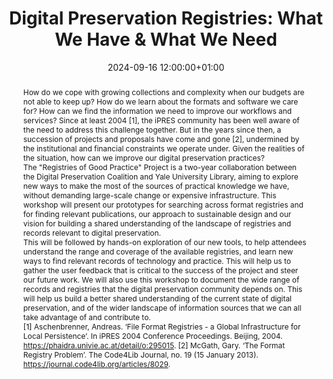---
abstract: 'How do we cope with growing collections and complexity when our budgets
  are not able to keep up? How do we learn about the formats and software we care
  for? How can we find the information we need to improve our workflows and services?
  Since at least 2004 [1], the iPRES community has been well aware of the need to
  address this challenge together. But in the years since then, a succession of projects
  and proposals have come and gone [2], undermined by the institutional and financial
  constraints we operate under. Given the realities of the situation, how can we improve
  our digital preservation practices?


  The "Registries of Good Practice" Project is a two-year collaboration between the
  Digital Preservation Coalition and Yale University Library, aiming to explore new
  ways to make the most of the sources of practical knowledge we have, without demanding
  large-scale change or expensive infrastructure. This workshop will present our prototypes
  for searching across format registries and for finding relevant publications, our
  approach to sustainable design and our vision for building a shared understanding
  of the landscape of registries and records relevant to digital preservation.


  This will be followed by hands-on exploration of our new tools, to help attendees
  understand the range and coverage of the available registries, and learn new ways
  to find relevant records of technology and practice. This will help us to gather
  the user feedback that is critical to the success of the project and steer our future
  work. We will also use this workshop to document the wide range of records and registries
  that the digital preservation community depends on. This will help us build a better
  shared understanding of the current state of digital preservation, and of the wider
  landscape of information sources that we can all take advantage of and contribute
  to.


  [1] Aschenbrenner, Andreas. ‘File Format Registries - a Global Infrastructure for
  Local Persistence’. In iPRES 2004 Conference Proceedings. Beijing, 2004. https://phaidra.univie.ac.at/detail/o:295015.

  [2] McGath, Gary. ‘The Format Registry Problem’. The Code4Lib Journal, no. 19 (15
  January 2013). https://journal.code4lib.org/articles/8029.'
creators:
- Andrew Jackson
- Paul Wheatley
date: 2024-09-16 12:00:00+01:00
document_url: null
grand_parent: iPRES
institutions: []
keywords:
- approaches to preservation
- scaling up
landing_page_url: ''
language: eng
layout: publication
license: Creative Commons Attribution 4.0 (CC-BY-4.0)
notes_url: ''
parent: iPRES 2024
publication_type: workshop
size: null
slides_url: ''
source_name: iPRES
stream_url: ''
title: 'Digital Preservation Registries: What We Have & What We Need'
year: 2024
---